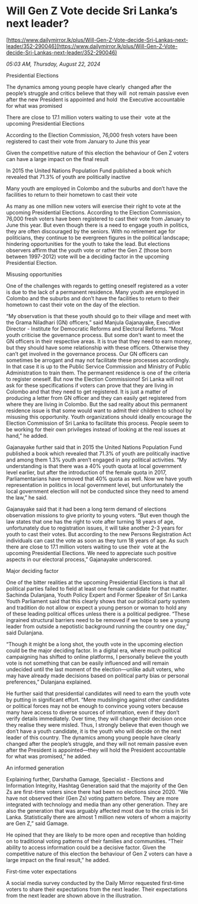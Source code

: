 # Will Gen Z Vote decide Sri Lanka’s next leader?

[https://www.dailymirror.lk/plus/Will-Gen-Z-Vote-decide-Sri-Lankas-next-leader/352-290046](https://www.dailymirror.lk/plus/Will-Gen-Z-Vote-decide-Sri-Lankas-next-leader/352-290046)

*05:03 AM, Thursday, August 22, 2024*

Presidential Elections

The dynamics among young people have clearly  changed after the people’s struggle and critics believe that they will  not remain passive even after the new President is appointed and hold  the Executive accountable for what was promised

There are close to 17.1 million voters waiting to use their  vote at the upcoming Presidential Elections

According to the Election Commission, 76,000 fresh voters have been registered to cast their vote from January to June this year

Given the competitive nature of this election the behaviour of Gen Z voters can have a large impact on the final result

In 2015 the United Nations Population Fund published a book which revealed that 71.3% of youth are politically inactive

Many youth are employed in Colombo and the suburbs and don’t have the facilities to return to their hometown to cast their vote

As many as one million new voters will exercise their right to vote at the upcoming Presidential Elections. According to the Election Commission, 76,000 fresh voters have been registered to cast their vote from January to June this year. But even though there is a need to engage youth in politics, they are often discouraged by the seniors. With no retirement age for politicians, they continue to be evergreen figures in the political landscape; hindering opportunities for the youth to take the lead. But elections observers affirm that the youth vote or rather the Gen Z (those born between 1997-2012) vote will be a deciding factor in the upcoming Presidential Election.

Misusing opportunities

One of the challenges with regards to getting oneself registered as a voter is due to the lack of a permanent residence. Many youth are employed in Colombo and the suburbs and don’t have the facilities to return to their hometown to cast their vote on the day of the election.

“My observation is that these youth should go to their village and meet with the Grama Niladhari (GN) officers,” said Manjula Gajanayake, Executive Director - Institute for Democratic Reforms and Electoral Reforms. “Most youth criticise the governance process. But some don’t want to meet the GN officers in their respective areas. It is true that they need to earn money, but they should have some relationship with these officers. Otherwise they can’t get involved in the governance process. Our GN officers can sometimes be arrogant and may not facilitate these processes accordingly. In that case it is up to the Public Service Commission and Ministry of Public Administration to train them. The permanent residence is one of the criteria to register oneself. But now the Election Commissionof Sri Lanka will not ask for these specifications if voters can prove that they are living in Colombo and that they need to get registered. It is just a matter of producing a letter from GN officer and they can easily get registered from where they are living in Colombo. But the sad reality about this permanent residence issue is that some would want to admit their children to school by misusing this opportunity. Youth organizations should ideally encourage the Election Commission of Sri Lanka to facilitate this process. People seem to be working for their own privileges instead of looking at the real issues at hand,” he added.

Gajanayake further said that in 2015 the United Nations Population Fund published a book which revealed that 71.3% of youth are politically inactive and among them 1.3% youth aren’t engaged in any political activities. “My understanding is that there was a 40% youth quota at local government level earlier, but after the introduction of the female quota in 2017, Parliamentarians have removed that 40% quota as well. Now we have youth representation in politics in local government level, but unfortunately the local government election will not be conducted since they need to amend the law,” he said.

Gajanayake said that it had been a long term demand of elections observation missions to give priority to young voters. “But even though the law states that one has the right to vote after turning 18 years of age, unfortunately due to registration issues, it will take another 2-3 years for youth to cast their votes. But according to the new Persons Registration Act individuals can cast the vote as soon as they turn 18 years of age. As such there are close to 17.1 million voters waiting to use their  vote at the upcoming Presidential Elections. We need to appreciate such positive aspects in our electoral process,” Gajanayake underscored.

Major deciding factor

One of the bitter realities at the upcoming Presidential Elections is that all political parties failed to field at least one female candidate for that matter. Sachinda Dulanjana, Youth Policy Expert and Former Speaker of Sri Lanka Youth Parliament said that this clearly shows that our political party system and tradition do not allow or expect a young person or woman to hold any of these leading political offices unless there is a political pedigree. “These ingrained structural barriers need to be removed if we hope to see a young leader from outside a nepotistic background running the country one day,” said Dulanjana.

“Though it might be a long shot, the youth vote in the upcoming election could be the major deciding factor. In a digital era, where much political campaigning has shifted to online platforms, I personally believe the youth vote is not something that can be easily influenced and will remain undecided until the last moment of the election—unlike adult voters, who may have already made decisions based on political party bias or personal preferences,” Dulanjana explained.

He further said that presidential candidates will need to earn the youth vote by putting in significant effort. “Mere mudslinging against other candidates or political forces may not be enough to convince young voters because many have access to diverse sources of information, even if they don’t verify details immediately. Over time, they will change their decision once they realise they were misled. Thus, I strongly believe that even though we don’t have a youth candidate, it is the youth who will decide on the next leader of this country. The dynamics among young people have clearly changed after the people’s struggle, and they will not remain passive even after the President is appointed—they will hold the President accountable for what was promised,” he added.

An informed generation

Explaining further, Darshatha Gamage, Specialist - Elections and Information Integrity, Hashtag Generation said that the majority of the Gen Zs are first-time voters since there had been no elections since 2020. “We have not observed their (Gen Zs) voting pattern before. They are more integrated with technology and media than any other generation. They are also the generation that was arguably affected most due to the crisis in Sri Lanka. Statistically there are almost 1 million new voters of whom a majority are Gen Z,” said Gamage.

He opined that they are likely to be more open and receptive than holding on to traditional voting patterns of their families and communities. “Their ability to access information could be a decisive factor. Given the competitive nature of this election the behaviour of Gen Z voters can have a large impact on the final result,” he added.

First-time voter expectations

A social media survey conducted by the Daily Mirror requested first-time voters to share their expectations from the next leader. Their expectations from the next leader are shown above in the illustration.

